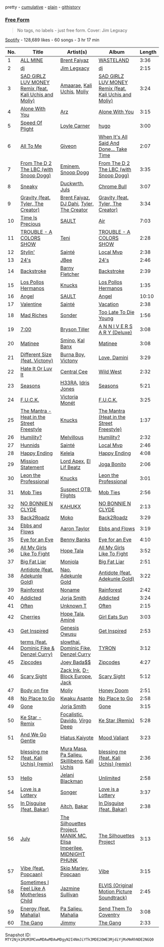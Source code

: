 pretty - [cumulative](/playlists/cumulative/37i9dQZF1DX6mMeq1VVekF.md) - [plain](/playlists/plain/37i9dQZF1DX6mMeq1VVekF) - [githistory](https://github.githistory.xyz/mackorone/spotify-playlist-archive/blob/main/playlists/plain/37i9dQZF1DX6mMeq1VVekF)

### [Free Form](https://open.spotify.com/playlist/37i9dQZF1DX6mMeq1VVekF)

> No tags, no labels \- just free form\. Cover: Jim Legxacy

[Spotify](https://open.spotify.com/user/spotify) - 128,689 likes - 60 songs - 3 hr 17 min

| No. | Title | Artist(s) | Album | Length |
|---|---|---|---|---|
| 1 | [ALL MINE](https://open.spotify.com/track/3XgGQ1wjo5khvq2UImjyNF) | [Brent Faiyaz](https://open.spotify.com/artist/3tlXnStJ1fFhdScmQeLpuG) | [WASTELAND](https://open.spotify.com/album/0PHMNbcgHfzSUALlfk7wGg) | 3:36 |
| 2 | [dj](https://open.spotify.com/track/3FkE7rIbfrkD5JluAGZtlt) | [Jim Legxacy](https://open.spotify.com/artist/7IrBqZo6diq3hV3GpUhrs2) | [dj](https://open.spotify.com/album/3muBhysPm7Fo5M7NiFLNLp) | 2:15 |
| 3 | [SAD GIRLZ LUV MONEY Remix \(feat\. Kali Uchis and Moliy\)](https://open.spotify.com/track/09gysnJpfQ3ublBmJDfcEC) | [Amaarae](https://open.spotify.com/artist/21UPYSRWFKwtqvSAnFnSvS), [Kali Uchis](https://open.spotify.com/artist/1U1el3k54VvEUzo3ybLPlM), [Moliy](https://open.spotify.com/artist/2hVWBpjLW4Q7fboYz2pVYK) | [SAD GIRLZ LUV MONEY Remix \(feat\. Kali Uchis and Moliy\)](https://open.spotify.com/album/4q4rHdKxyCzxuQrPcdjPyC) | 3:24 |
| 4 | [Alone With You](https://open.spotify.com/track/0W7brFokN6QtGRNp32RCQP) | [Arz](https://open.spotify.com/artist/369T15zvlCiF4zAzdZNhQL) | [Alone With You](https://open.spotify.com/album/1nTaMUZsk7VOqjpY0WQHWb) | 3:15 |
| 5 | [Speed Of Plight](https://open.spotify.com/track/1t2YGrS7RAznI7zFR0aIIP) | [Loyle Carner](https://open.spotify.com/artist/4oDjh8wNW5vDHyFRrDYC4k) | [hugo](https://open.spotify.com/album/3McfY0EGNjsrVdYa9ZnoSH) | 3:00 |
| 6 | [All To Me](https://open.spotify.com/track/5JycxhApZmzbA4xSwvqh6k) | [Giveon](https://open.spotify.com/artist/4fxd5Ee7UefO4CUXgwJ7IP) | [When It's All Said And Done..\. Take Time](https://open.spotify.com/album/1otOJAtgvO5VCBL4Gykrrd) | 2:07 |
| 7 | [From The D 2 The LBC \(with Snoop Dogg\)](https://open.spotify.com/track/7My9ca9QEIR8MvIOdIrTWA) | [Eminem](https://open.spotify.com/artist/7dGJo4pcD2V6oG8kP0tJRR), [Snoop Dogg](https://open.spotify.com/artist/7hJcb9fa4alzcOq3EaNPoG) | [From The D 2 The LBC \(with Snoop Dogg\)](https://open.spotify.com/album/6F4ObGnJwwV5W4uLFHnNoT) | 3:35 |
| 8 | [Sneaky](https://open.spotify.com/track/6XkG4MmrybBwPUm2d4wD0c) | [Duckwrth](https://open.spotify.com/artist/6I3MElirhT5t6Kf7p0hGk9), [Juls](https://open.spotify.com/artist/7BIkk865pwBrSZetA8Izic) | [Chrome Bull](https://open.spotify.com/album/3IJE33ruLyvq3yCiJubw4g) | 3:07 |
| 9 | [Gravity \(feat\. Tyler, The Creator\)](https://open.spotify.com/track/6u3CPnFMKANYgfdiifFOiJ) | [Brent Faiyaz](https://open.spotify.com/artist/3tlXnStJ1fFhdScmQeLpuG), [DJ Dahi](https://open.spotify.com/artist/5BozIJTTNCufaZpjhy2der), [Tyler, The Creator](https://open.spotify.com/artist/4V8LLVI7PbaPR0K2TGSxFF) | [Gravity \(feat\. Tyler, The Creator\)](https://open.spotify.com/album/6ymw9w3tGhxVGBskQAhsvm) | 3:34 |
| 10 | [Time Is Precious](https://open.spotify.com/track/6hdFvWuFjmoxJjSeEjiJpg) | [SAULT](https://open.spotify.com/artist/1uRxRKC7d9zwYGSRflTKDR) | [Air](https://open.spotify.com/album/7KR3GaBmiaydLWXrzHDKMt) | 7:03 |
| 11 | [TROUBLE \- A COLORS SHOW](https://open.spotify.com/track/7bhyLtr2FFiL9Psq42UNiw) | [Teni](https://open.spotify.com/artist/3ukrG1BmfEiuo0KDj8YTTS) | [TROUBLE \- A COLORS SHOW](https://open.spotify.com/album/4FdZWXrvbPEXhWuyCZaF5Q) | 2:28 |
| 12 | [Stylin'](https://open.spotify.com/track/0SLE0Ym3WhxfHSDR7Qd5pf) | [Sainté](https://open.spotify.com/artist/3DEdNjxF3ea9taOMCXouZ6) | [Local Mvp](https://open.spotify.com/album/02gUzFCFgKdsj8p1KcnASN) | 2:38 |
| 13 | [24's](https://open.spotify.com/track/6pe4kkc27IKSkubhLY7a5C) | [JBee](https://open.spotify.com/artist/3LIh5lV3zpZkgmO0K6R6bq) | [24's](https://open.spotify.com/album/2zrwoynjMVDV6vsSwkwpNP) | 2:46 |
| 14 | [Backstroke](https://open.spotify.com/track/5Zbn1bJ3yxodPIRgJCp9xh) | [Barny Fletcher](https://open.spotify.com/artist/5q9zHGohILrZ2j1bSL1VeG) | [Backstroke](https://open.spotify.com/album/6anKu2hrikzTux91WoVeuD) | 2:39 |
| 15 | [Los Pollos Hermanos](https://open.spotify.com/track/6hlrui656yBRUb3qGkd5lH) | [Knucks](https://open.spotify.com/artist/6W4vm8P3JFQboO4cvHeqaa) | [Los Pollos Hermanos](https://open.spotify.com/album/766Mv8IX7ddrwGr9jiSKjM) | 1:35 |
| 16 | [Angel](https://open.spotify.com/track/3WSRFKYZ9PmoFsfHb3vE3V) | [SAULT](https://open.spotify.com/artist/1uRxRKC7d9zwYGSRflTKDR) | [Angel](https://open.spotify.com/album/3b4R5cIr9AuzhOeqxTIsyc) | 10:10 |
| 17 | [Valentine](https://open.spotify.com/track/6ndkXjUShE5RQrUE1fRzs6) | [Sainté](https://open.spotify.com/artist/3DEdNjxF3ea9taOMCXouZ6) | [Vacation](https://open.spotify.com/album/4X0aPpHZQ1prmH7Wzm24ji) | 2:38 |
| 18 | [Mad Riches](https://open.spotify.com/track/0vA6Nhloi5UX2jmqX5Tvk9) | [Sonder](https://open.spotify.com/artist/2ICR2m4hOBPhaYiZB3rnLW) | [Too Late To Die Young](https://open.spotify.com/album/4MB6xXwCYtFbBW4ReqUWJn) | 1:56 |
| 19 | [7:00](https://open.spotify.com/track/7LJZyNjN5U0LdYSBQ9hlLz) | [Bryson Tiller](https://open.spotify.com/artist/2EMAnMvWE2eb56ToJVfCWs) | [A N N I V E R S A R Y \(Deluxe\)](https://open.spotify.com/album/272GPDEjWzJtyZfHDWFXBy) | 3:08 |
| 20 | [Matinee](https://open.spotify.com/track/5c5lCOFiMF14K2pzYep4wo) | [Smino](https://open.spotify.com/artist/1ybINI1qPiFbwDXamRtwxD), [Kal Banx](https://open.spotify.com/artist/2TYRz7cFNZNPLUWRijsJNL) | [Matinee](https://open.spotify.com/album/238YXuMQe6bGCSqZ3A57EY) | 3:08 |
| 21 | [Different Size \(feat\. Victony\)](https://open.spotify.com/track/0s5nhb6ts6uCKAVnGg46y6) | [Burna Boy](https://open.spotify.com/artist/3wcj11K77LjEY1PkEazffa), [Victony](https://open.spotify.com/artist/1E5hfn5BduN2nnoZCJmUVG) | [Love, Damini](https://open.spotify.com/album/6kgDkAupBVRSqbJPUaTJwQ) | 3:29 |
| 22 | [Hate It Or Luv It](https://open.spotify.com/track/5CpnjR6DE6X3PFvmKqrw1l) | [Central Cee](https://open.spotify.com/artist/5H4yInM5zmHqpKIoMNAx4r) | [Wild West](https://open.spotify.com/album/0aAVMtHuK9wX1mQozWvdSZ) | 2:32 |
| 23 | [Seasons](https://open.spotify.com/track/1GkofJJt1Uaz5z4ch6ooLM) | [H33RA](https://open.spotify.com/artist/1NHGoS1F3ejgcKg5sE95LM), [Idris Jones](https://open.spotify.com/artist/46qyLqPPSLO54RLTHMV2QC) | [Seasons](https://open.spotify.com/album/13H6kGywIed09VEPyCw9gW) | 5:21 |
| 24 | [F.U.C.K.](https://open.spotify.com/track/0iDuW211AjTsYDPsLxyqX4) | [Victoria Monét](https://open.spotify.com/artist/63XBtGSEZINSyXylZxEUbv) | [F.U.C.K.](https://open.spotify.com/album/5ECJ8Rfo3VvvGz7MeBfhFC) | 3:25 |
| 25 | [The Mantra \- Heat in the Street Freestyle](https://open.spotify.com/track/58E4qtpkOmMqbJxHM1dm6I) | [Knucks](https://open.spotify.com/artist/6W4vm8P3JFQboO4cvHeqaa) | [The Mantra \(Heat in the Street Freestyle\)](https://open.spotify.com/album/3dZaDT52KPLtRFvt7xs3AD) | 1:37 |
| 26 | [Humility?](https://open.spotify.com/track/2voww0mdtDJa6gREsW8jIq) | [Melvillous](https://open.spotify.com/artist/0rP1JrlHuwm3oS32Hpli8J) | [Humility?](https://open.spotify.com/album/2fA7m2kL9XtV1UzF03igLI) | 2:32 |
| 27 | [Hunnids](https://open.spotify.com/track/1N4WFXhgmkrTRxK0X7R90u) | [Sainté](https://open.spotify.com/artist/3DEdNjxF3ea9taOMCXouZ6) | [Local Mvp](https://open.spotify.com/album/02gUzFCFgKdsj8p1KcnASN) | 2:46 |
| 28 | [Happy Ending](https://open.spotify.com/track/3nv43IARMsDxgfHHpEfeCQ) | [Kelela](https://open.spotify.com/artist/1U0sIzpRtDkvu1hXXzxh60) | [Happy Ending](https://open.spotify.com/album/4qInGWd8oKXlKxZCdqS8EL) | 4:08 |
| 29 | [Mission Statement](https://open.spotify.com/track/4kyHipa75LPFlURL75JJDQ) | [Lord Apex](https://open.spotify.com/artist/052uglZ4PgpVs8YxEOViXz), [El Lif Beatz](https://open.spotify.com/artist/0HBQtIkqXtoKagoPOgxK8k) | [Joga Bonito](https://open.spotify.com/album/1GiqIEh3GOENNRNcqEbymm) | 2:06 |
| 30 | [Leon the Professional](https://open.spotify.com/track/0mT2c2MV6tqY7T3bs6JgwN) | [Knucks](https://open.spotify.com/artist/6W4vm8P3JFQboO4cvHeqaa) | [Leon the Professional](https://open.spotify.com/album/1NG1UlXaxBYm25tBEa5a9l) | 3:01 |
| 31 | [Mob Ties](https://open.spotify.com/track/5U5isNSylokILAW2uvHNKV) | [Suspect OTB](https://open.spotify.com/artist/6UmdRN4VAfN58ZCLYGGBDE), [Flights](https://open.spotify.com/artist/7a0XICIJSvpVWQW6I7T2mv) | [Mob Ties](https://open.spotify.com/album/6ZB0YUbV1yhGuhAWdIv77s) | 2:56 |
| 32 | [NO BONNIE N CLYDE](https://open.spotify.com/track/31EJY5zvDJhQdfXc7g4V7T) | [KAHUKX](https://open.spotify.com/artist/3OkbxDtag6zvVnAaa9YLLC) | [NO BONNIE N CLYDE](https://open.spotify.com/album/5E1DYCj30VW0PshMibXmFm) | 2:13 |
| 33 | [Back2Roadz](https://open.spotify.com/track/2ZXoSRvhNk1tAGjBHA66bN) | [Moko](https://open.spotify.com/artist/1SNK64zmUMbnh5bVIVYARH) | [Back2Roadz](https://open.spotify.com/album/4h4vZc4NDKHRrlV5AYEgv8) | 3:29 |
| 34 | [Ebbs and Flows](https://open.spotify.com/track/7fv831b61zLwfA1d6Vp17f) | [Aaron Taylor](https://open.spotify.com/artist/1evO4fwLsEkkPGq32dCix7) | [Ebbs and Flows](https://open.spotify.com/album/6ymZzUwgOwGaevvamG568v) | 3:19 |
| 35 | [Eye for an Eye](https://open.spotify.com/track/1KjxNspmKdAncNRGNggUGk) | [Benny Banks](https://open.spotify.com/artist/6VkIVwkujaxm1wSNdhjUrg) | [Eye for an Eye](https://open.spotify.com/album/06ttneqqTXDO9pGsRGzRO7) | 4:10 |
| 36 | [All My Girls Like To Fight](https://open.spotify.com/track/6rCuplMDiFQVSca77OQocz) | [Hope Tala](https://open.spotify.com/artist/74CcYmmNeHKe5PrZaISk8e) | [All My Girls Like To Fight](https://open.spotify.com/album/0ajMPNNALiabIrvCCaCKcl) | 3:52 |
| 37 | [Big Fat Liar](https://open.spotify.com/track/0zMulZKhUroYHauRqdp9j3) | [Monjola](https://open.spotify.com/artist/1hwy1qY69O1tCOAm7MYeq6) | [Big Fat Liar](https://open.spotify.com/album/79Ls4iSOgSuuLoYn0wJmDt) | 2:51 |
| 38 | [Antidote \(feat\. Adekunle Gold\)](https://open.spotify.com/track/1ndeyZurGdaWqLh3srX0ia) | [Nao](https://open.spotify.com/artist/7aFTOGFDEqDtJUCziLVsVC), [Adekunle Gold](https://open.spotify.com/artist/2IK173RXLiCSQ8fhDlAb3s) | [Antidote \(feat\. Adekunle Gold\)](https://open.spotify.com/album/3KQZiAYQg3kXCKPKKNDdbX) | 3:22 |
| 39 | [Rainforest](https://open.spotify.com/track/4c4KofbmhnfVNJk8pwXCWk) | [Noname](https://open.spotify.com/artist/1EpyA68dKpjf7jXmQL88Hy) | [Rainforest](https://open.spotify.com/album/1uJKy8wbLr4yuzm1mRLxkb) | 2:42 |
| 40 | [Addicted](https://open.spotify.com/track/3vMtiUewPWlK5UsIlE8lIy) | [Jorja Smith](https://open.spotify.com/artist/1CoZyIx7UvdxT5c8UkMzHd) | [Addicted](https://open.spotify.com/album/4oGNxeyb9Qe4LcS98Szhcs) | 3:24 |
| 41 | [Often](https://open.spotify.com/track/2utO4r7BTh4TnquhcGsBrU) | [Unknown T](https://open.spotify.com/artist/3iAhNz3e31lBuXYOsqGsf3) | [Often](https://open.spotify.com/album/29SFjH5fzSE7tE0PIqmIQx) | 2:15 |
| 42 | [Cherries](https://open.spotify.com/track/13z7RLPmgupzRwQY9NiTZU) | [Hope Tala](https://open.spotify.com/artist/74CcYmmNeHKe5PrZaISk8e), [Aminé](https://open.spotify.com/artist/3Gm5F95VdRxW3mqCn8RPBJ) | [Girl Eats Sun](https://open.spotify.com/album/6Go01eX2LbvalYrTF8r8Ps) | 3:03 |
| 43 | [Get Inspired](https://open.spotify.com/track/4Og0uXMYqouN7xOQ7u8jiW) | [Genesis Owusu](https://open.spotify.com/artist/1HvH97rzvCH6lfnLlgyfke) | [Get Inspired](https://open.spotify.com/album/2aBGFRtuLyivUnE2TF1FrD) | 2:53 |
| 44 | [terms \(feat\. Dominic Fike & Denzel Curry\)](https://open.spotify.com/track/2iwLygOHE2YStc23isxS3b) | [slowthai](https://open.spotify.com/artist/3r1XkJ7vCs8kHBSzGvPLdP), [Dominic Fike](https://open.spotify.com/artist/6USv9qhCn6zfxlBQIYJ9qs), [Denzel Curry](https://open.spotify.com/artist/6fxyWrfmjcbj5d12gXeiNV) | [TYRON](https://open.spotify.com/album/7qE3WaOVAAIxgH8WtjbBBj) | 3:12 |
| 45 | [Zipcodes](https://open.spotify.com/track/7klycPYjcy8FSQcIZTAVNy) | [Joey Bada$$](https://open.spotify.com/artist/2P5sC9cVZDToPxyomzF1UH) | [Zipcodes](https://open.spotify.com/album/49OiilOMo4qUuaIpNhc00S) | 4:27 |
| 46 | [Scary Sight](https://open.spotify.com/track/4R9JMjQdMt7AMRis0HlF7w) | [Zack Ink](https://open.spotify.com/artist/7uaikZmOtxXTNe5kPWv5t6), [D\-Block Europe](https://open.spotify.com/artist/5VadK1havLhK1OpKYsXv9y), [Jack](https://open.spotify.com/artist/7CIYYEGtuTl0sjwEY8ihGh) | [Scary Sight](https://open.spotify.com/album/4fsvP1YJLEu9dEBO1fOIt5) | 5:12 |
| 47 | [Body on fire](https://open.spotify.com/track/3VgCXhYG94j4EXJWhgm1mQ) | [Moliy](https://open.spotify.com/artist/2hVWBpjLW4Q7fboYz2pVYK) | [Honey Doom](https://open.spotify.com/album/3TvKmSxLeUCvQpNRgnVgN3) | 2:51 |
| 48 | [No Place to Go](https://open.spotify.com/track/5BZNwpikNrrsEJMO2WB75Y) | [Kwaku Asante](https://open.spotify.com/artist/2aUr9B6iwO3eYiEHJIpB0M) | [No Place to Go](https://open.spotify.com/album/1TZGnPEGfPSfK9H2TBUkxX) | 2:58 |
| 49 | [Gone](https://open.spotify.com/track/1wFwyUWoNFdr0Fl0QygxZ2) | [Jorja Smith](https://open.spotify.com/artist/1CoZyIx7UvdxT5c8UkMzHd) | [Gone](https://open.spotify.com/album/6v6x88d6F3VhxiCL6j4Qhn) | 3:15 |
| 50 | [Ke Star \- Remix](https://open.spotify.com/track/7b3991NnMDhwZRq7C2Cpgc) | [Focalistic](https://open.spotify.com/artist/2GJMSZ7M3D0KyyKRhYgWju), [Davido](https://open.spotify.com/artist/0Y3agQaa6g2r0YmHPOO9rh), [Virgo Deep](https://open.spotify.com/artist/4Ml0ZcVza4oApvqWK8K7wM) | [Ke Star \(Remix\)](https://open.spotify.com/album/0ycU5aDeq22IewMlUF1A66) | 5:28 |
| 51 | [And We Go Gentle](https://open.spotify.com/track/3PHgxKy3nKy0v9KvUtHl8g) | [Hiatus Kaiyote](https://open.spotify.com/artist/43JlwunhXm1oqdKyOa2Z9Y) | [Mood Valiant](https://open.spotify.com/album/456WeVeZk38VJuqg2sL7QG) | 3:23 |
| 52 | [blessing me \(feat\. Kali Uchis\) \(remix\)](https://open.spotify.com/track/2HGSNTGF7iHWe3jDVJFRtN) | [Mura Masa](https://open.spotify.com/artist/5Q81rlcTFh3k6DQJXPdsot), [Pa Salieu](https://open.spotify.com/artist/290nCNEce1y6rfoJiO2rK7), [Skillibeng](https://open.spotify.com/artist/5FkUhnHQ0KC63549LHHtst), [Kali Uchis](https://open.spotify.com/artist/1U1el3k54VvEUzo3ybLPlM) | [blessing me \(feat\. Kali Uchis\) \(remix\)](https://open.spotify.com/album/645zTMEqAie03KrgBvhJxa) | 2:36 |
| 53 | [Hello](https://open.spotify.com/track/2dPljTAcJMuHXwojPtsv3h) | [Jelani Blackman](https://open.spotify.com/artist/0fjaIHFhiW9vWX8bncZCOo) | [Unlimited](https://open.spotify.com/album/72vlLzn1FIEi1mHwJjfsW5) | 2:58 |
| 54 | [Love is a Lottery](https://open.spotify.com/track/2vYBVOigtDiRXbH6TOg6sx) | [Songer](https://open.spotify.com/artist/1iW3b73XWPQSknLyH5kDrd) | [Love is a Lottery](https://open.spotify.com/album/0BmQyo8T0Oief6QZjsbQfZ) | 3:37 |
| 55 | [In Disguise \(feat\. Bakar\)](https://open.spotify.com/track/664xNHBYkCWIkIWXuop9lc) | [Aitch](https://open.spotify.com/artist/2PJEagPIxaBugeMjIyKVXF), [Bakar](https://open.spotify.com/artist/3K2Srho6NCF3o9MswGR76H) | [In Disguise \(feat\. Bakar\)](https://open.spotify.com/album/23u0FuhV3UGHXvMWD2h5ms) | 2:38 |
| 56 | [July](https://open.spotify.com/track/5bdNxTwJXOD9Pn4lieRapv) | [The Silhouettes Project](https://open.spotify.com/artist/3CJEpzlVzfyLTpKJlpKdHw), [MANIK MC](https://open.spotify.com/artist/5Bapg9halr8vzjfc0Cbxol), [Elisa Imperilee](https://open.spotify.com/artist/4nVDBC1sxEE5zS8EgtVplj), [MIDNIGHT PHUNK](https://open.spotify.com/artist/4ALqqxZGxXSP8g10Q1xvWI) | [The Silhouettes Project](https://open.spotify.com/album/6SWC8WHsLllzDsUNkw6dHY) | 3:13 |
| 57 | [Vibe \(feat\. Popcaan\)](https://open.spotify.com/track/4VFk3eto9JaRlOQokHWZZB) | [Skip Marley](https://open.spotify.com/artist/4ryoUS0W8qXokfMxrlJt6O), [Popcaan](https://open.spotify.com/artist/62DmErcU7dqZbJaDqwsqzR) | [Vibe](https://open.spotify.com/album/4vY5bGXeYLqW2gQqADFMty) | 3:15 |
| 58 | [Sometimes I Feel Like A Motherless Child](https://open.spotify.com/track/0ZbsKlIZ1LBXEmCJOaO3pO) | [Jazmine Sullivan](https://open.spotify.com/artist/7gSjFKpVmDgC2MMsnN8CYq) | [ELVIS \(Original Motion Picture Soundtrack\)](https://open.spotify.com/album/74g0V2gxEA5MCSaivAwZyb) | 2:45 |
| 59 | [Energy \(feat\. Mahalia\)](https://open.spotify.com/track/1KSz0dMTPwRq9OqLkNxcfd) | [Pa Salieu](https://open.spotify.com/artist/290nCNEce1y6rfoJiO2rK7), [Mahalia](https://open.spotify.com/artist/16rCzZOMQX7P8Kmn5YKexI) | [Send Them To Coventry](https://open.spotify.com/album/07XuUjDVxufzEQI5bGpzhT) | 3:08 |
| 60 | [The Gang](https://open.spotify.com/track/2pKvxpetsBNnGK2L4H64Rf) | [Jimmy](https://open.spotify.com/artist/06w8gYYjCLGIK8Cp4ltMJo) | [The Gang](https://open.spotify.com/album/605XKaVg1al5g8F2FwSlSN) | 2:33 |

Snapshot ID: `MTY2Njk1MzM3MCwwMDAwMDAwMDgyN2I4NmJiYTk3MDE2OWE3MjdiYjMxMmRhNDE2NGQ0`
